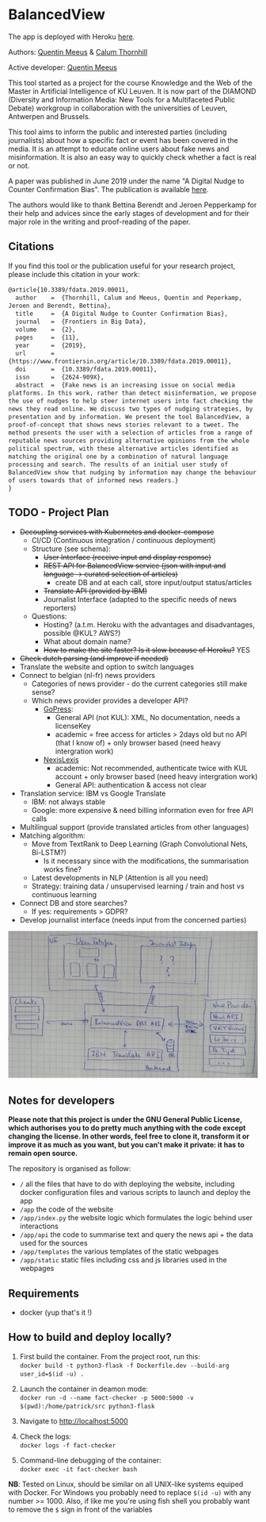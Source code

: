 # BalancedView

The app is deployed with Heroku [here](https://fact-checker.herokuapp.com/).

Authors: [Quentin Meeus](https://github.com/qmeeus) & [Calum Thornhill](https://github.com/cjthornhill) 

Active developer: [Quentin Meeus](https://github.com/qmeeus)

This tool started as a project for the course Knowledge and the Web of the Master in Artificial Intelligence of KU Leuven. It is now part of the DIAMOND (Diversity and Information Media: New Tools for a Multifaceted Public Debate) workgroup in collaboration with the universities of Leuven, Antwerpen and Brussels. 

This tool aims to inform the public and interested parties (including journalists) about how a specific fact or event has been covered in the media. It is an attempt to educate online users about fake news and misinformation. It is also an easy way to quickly check whether a fact is real or not.

A paper was published in June 2019 under the name "A Digital Nudge to Counter Confirmation Bias". The publication is available [here](https://github.com/qmeeus/balanced-view/blob/master/documents/Digital_Nudge.pdf).

The authors would like to thank Bettina Berendt and Jeroen Pepperkamp for their help and advices since the early stages of development and for their major role in the writing and proof-reading of the paper.

## Citations
If you find this tool or the publication useful for your research project, please include this citation in your work:

```
@article{10.3389/fdata.2019.00011,
  author    =  {Thornhill, Calum and Meeus, Quentin and Peperkamp, Jeroen and Berendt, Bettina}, 
  title     =  {A Digital Nudge to Counter Confirmation Bias},
  journal   =  {Frontiers in Big Data},
  volume    =  {2},
  pages     =  {11},
  year      =  {2019},
  url       =  {https://www.frontiersin.org/article/10.3389/fdata.2019.00011},
  doi       =  {10.3389/fdata.2019.00011},
  issn      =  {2624-909X},
  abstract  =  {Fake news is an increasing issue on social media platforms. In this work, rather than detect misinformation, we propose the use of nudges to help steer internet users into fact checking the news they read online. We discuss two types of nudging strategies, by presentation and by information. We present the tool BalancedView, a proof-of-concept that shows news stories relevant to a tweet. The method presents the user with a selection of articles from a range of reputable news sources providing alternative opinions from the whole political spectrum, with these alternative articles identified as matching the original one by a combination of natural language processing and search. The results of an initial user study of BalancedView show that nudging by information may change the behaviour of users towards that of informed news readers.}
}
```

## TODO - Project Plan
 - ~~Decoupling services with Kubernetes and docker-compose~~
   - CI/CD (Continuous integration / continuous deployment)
   - Structure (see schema):
     - ~~User Interface (receive input and display response)~~
     - ~~REST API for BalancedView service (json with input and language -> curated selection of articles)~~
       - create DB and at each call, store input/output status/articles
     - ~~Translate API (provided by IBM)~~
     - Journalist Interface (adapted to the specific needs of news reporters)
   - Questions:
     - Hosting? (a.t.m. Heroku with the advantages and disadvantages, possible @KUL? AWS?)
     - What about domain name?
     - ~~How to make the site faster? Is it slow because of Heroku?~~ YES
 - ~~Check dutch parsing (and improve if needed)~~
 - Translate the website and option to switch languages
 - Connect to belgian (nl-fr) news providers
   - Categories of news provider - do the current categories still make sense?
   - Which news provider provides a developer API? 
     - [GoPress](http://api-staging.gopress.be/): 
       - General API (not KUL): XML, No documentation, needs a licenseKey
       - academic = free access for articles > 2days old but no API (that I know of) + only browser based (need heavy intergration work) 
     - [NexisLexis](https://www.lexisnexis.com/communities/academic/w/wiki/111.url-api-specifications.aspx)
       - academic: Not recommended, authenticate twice with KUL account + only browser based (need heavy intergration work)
       - General API: authentication & access not clear
 - Translation service: IBM vs Google Translate
   - IBM: not always stable
   - Google: more expensive & need billing information even for free API calls
 - Multilingual support (provide translated articles from other languages)
 - Matching algorithm:
   - Move from TextRank to Deep Learning (Graph Convolutional Nets, Bi-LSTM?)
     - Is it necessary since with the modifications, the summarisation works fine?
   - Latest developments in NLP (Attention is all you need)
   - Strategy: training data / unsupervised learning / train and host vs continuous learning
 - Connect DB and store searches?
   - If yes: requirements > GDPR?
 - Develop journalist interface (needs input from the concerned parties)

![Building blocks](misc/appview.jpg)

## Notes for developers
**Please note that this project is under the GNU General Public License, which authorises you to do pretty much anything with the code except changing the license. In other words, feel free to clone it, transform it or improve it as much as you want, but you can't make it private: it has to remain open source.**

The repository is organised as follow:
 - `/` all the files that have to do with deploying the website, including docker configuration files and various scripts to launch and deploy the app
 - `/app` the code of the website
 - `/app/index.py` the website logic which formulates the logic behind user interactions
 - `/app/api` the code to summarise text and query the news api + the data used for the sources
 - `/app/templates` the various templates of the static webpages
 - `/app/static` static files including css and js libraries used in the webpages

## Requirements
- docker (yup that's it !)

## How to build and deploy locally?
1. First build the container. From the project root, run this:<br/>
`docker build -t python3-flask -f Dockerfile.dev --build-arg user_id=$(id -u) .`

2. Launch the container in deamon mode: <br/>
`docker run -d --name fact-checker -p 5000:5000 -v $(pwd):/home/patrick/src python3-flask`

3. Navigate to [http://localhost:5000](http://localhost:5000)

4. Check the logs:<br/>
`docker logs -f fact-checker`

5. Command-line debugging of the container: <br/>
`docker exec -it fact-checker bash`


**NB**: Tested on Linux, should be similar on all UNIX-like systems equiped with Docker. For Windows 
you probably need to replace `$(id -u)` 
with any number >= 1000. Also, if like me you're using fish shell you probably want to remove the `$` sign in front of the variables<br/><br/>